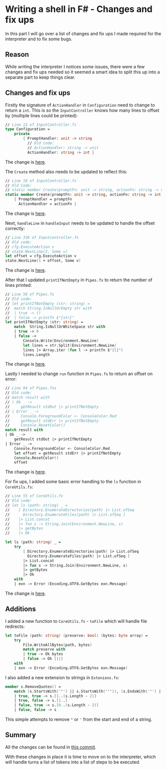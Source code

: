 ﻿<meta name="daria:article_id" content="writing_a_shell_in_fsharp_part_5">
<meta name="daria:title" content="Part 5">
<meta name="daria:title_slug" content="part_5">
<meta name="daria:order" content="4">
<meta name="daria:created_on" content="2022-06-23">
<meta name="daria:tags" content="fsharp">

# Writing a shell in F# - Changes and fix ups

In this part I will go over a list of changes and fix ups I made required for the interpreter and to fix some bugs.

## Reason

While writing the interpreter I notices some issues, there were a few changes and fix ups needed so it seemed a 
smart idea to split this up into a separate part to keep things clear.

## Changes and fix ups

Firstly the signature of `ActionHandler` in `Configuration` need to change to return a `int`.
This is so the `InputController` knows how many lines to offset by (multiple lines could be printed):

```fsharp
// Line 13 of InputController.fs
type Configuration =
    private
        { PromptHandler: unit -> string
          // Old code:
          // ActionHandler: string -> unit
          ActionHandler: string -> int }
```

The change is [here](https://github.com/mc738/FShell/commit/a4f8b0987fcb97880958bd906e2a7088fbf94676#diff-d45abb98d275fb16bdbc2130cd4fbe2614b9dbf08a6fe0cf665e82fa720f54e0R16).

The `Create` method also needs to be updated to reflect this:

```fsharp
// Line 19 of InputController.fs
// Old Code:
// static member Create(promptFn: unit -> string, actionFn: string -> unit) =
static member Create(promptFn: unit -> string, actionFn: string -> int) =
    { PromptHandler = promptFn
      ActionHandler = actionFn }
```

The change is [here](https://github.com/mc738/FShell/commit/a4f8b0987fcb97880958bd906e2a7088fbf94676#diff-d45abb98d275fb16bdbc2130cd4fbe2614b9dbf08a6fe0cf665e82fa720f54e0R19).

Next, `handleLine` in `handleInput` needs to be updated to handle the offset correctly:

```fsharp
// Line 336 of Inputcontroller.fs
// Old code:
// cfg.ExecuteAction v
// state.NextLine(2, Some v)
let offset = cfg.ExecuteAction v
state.NextLine(1 + offset, Some v)
```

The change is [here](https://github.com/mc738/FShell/commit/a4f8b0987fcb97880958bd906e2a7088fbf94676#diff-d45abb98d275fb16bdbc2130cd4fbe2614b9dbf08a6fe0cf665e82fa720f54e0R336).

After that I updated `printIfNotEmpty` in `Pipes.fx` to return the number of lines printed:

```fsharp
// Line 58 of Pipes.fx
// Old code:
// let printIfNotEmpty (str: string) =
//  match String.IsNullOrEmpty str with
//  | true -> ()
//  | false -> printfn $"{str}" 
let printIfNotEmpty (str: string) =
    match  String.IsNullOrWhiteSpace str with
    | true -> 0
    | false ->
        Console.Write(Environment.NewLine)
        let lines = str.Split(Environment.NewLine)
        lines |> Array.iter (fun l -> printfn $"{l}")
        lines.Length
```
The change is [here](https://github.com/mc738/FShell/commit/a4f8b0987fcb97880958bd906e2a7088fbf94676#diff-a743015189b9d56821af438eb32a0e29046eaa47d5fdd00218566ea5e23ae107R58).

Lastly I needed to change `run` function in `Pipes.fs` to return an offset on error:

```fsharp
// Line 94 of Pipes.fsx
// Old code:
// match result with
// | Ok _ ->
//     getResult stdOut |> printIfNotEmpty
// | Error _ ->
//     Console.ForegroundColor <- ConsoleColor.Red
//     getResult stdErr |> printIfNotEmpty
//     Console.ResetColor()
match result with
| Ok _ ->
    getResult stdOut |> printIfNotEmpty
| Error _ ->
    Console.ForegroundColor <- ConsoleColor.Red
    let offset = getResult stdErr |> printIfNotEmpty
    Console.ResetColor()
    offset
```

The change is [here](https://github.com/mc738/FShell/commit/a4f8b0987fcb97880958bd906e2a7088fbf94676#diff-a743015189b9d56821af438eb32a0e29046eaa47d5fdd00218566ea5e23ae107R99).

For fix ups, I added some basic error handling to the `ls` function in `CoreUtils.fs`:

```fsharp
// Line 55 of CoreUtils.fx
// Old code:
// let ls (path: string) _ =
//    [ Directory.EnumerateDirectories(path) |> List.ofSeq
//      Directory.EnumerateFiles(path) |> List.ofSeq ]
//    |> List.concat
//    |> fun s -> String.Join(Environment.NewLine, s)
//    |> getBytes
//    |> Ok

let ls (path: string) _ =
    try
        [ Directory.EnumerateDirectories(path) |> List.ofSeq
          Directory.EnumerateFiles(path) |> List.ofSeq ]
        |> List.concat
        |> fun s -> String.Join(Environment.NewLine, s)
        |> getBytes
        |> Ok
    with
    | exn -> Error (Encoding.UTF8.GetBytes exn.Message)
```

The change is [here](https://github.com/mc738/FShell/commit/a4f8b0987fcb97880958bd906e2a7088fbf94676#diff-7d74fecc89aea72e721211636efa96b3622e1f0203029d158c2bc1a67d5e88ddR55).

## Additions

I added a new function to `CoreUtils.fs` - `toFile` which will handle file redirects:

```fsharp
let toFile (path: string) (preserve: bool) (bytes: byte array) =
    try
        File.WriteAllBytes(path, bytes)
        match preserve with
        | true -> Ok bytes
        | false -> Ok [||]
    with
    | exn -> Error (Encoding.UTF8.GetBytes exn.Message)
```

I also added a new extension to strings in `Extenions.fx`:

```fsharp
member s.RemoveQuotes() =
    match (s.StartsWith('"') || s.StartsWith(''')), (s.EndsWith('"') || s.EndsWith(''')) with
    | true, true -> s.[1..(s.Length - 2)]
    | true, false -> s.[1..]
    | false, true -> s.[0..(s.Length - 2)]
    | false, false -> s
```

This simple attempts to remove `"` or `'` from the start and end of a string.

## Summary

All the changes can be found in [this commit](https://github.com/mc738/FShell/commit/a4f8b0987fcb97880958bd906e2a7088fbf94676).

With these changes in place it is time to move on to the interpreter, 
which will handle turns a list of tokens into a list of steps to be executed.